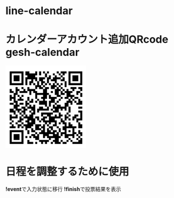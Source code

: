 # line-calendar

# カレンダーアカウント追加QRcode gesh-calendar
![QRコード](./LineQR.png)
# 日程を調整するために使用
**!event**で入力状態に移行
**!finish**で投票結果を表示

